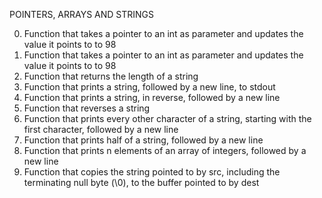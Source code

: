 POINTERS, ARRAYS AND STRINGS

0. Function that takes a pointer to an int as parameter and updates the value it points to to 98
1. Function that takes a pointer to an int as parameter and updates the value it points to to 98
2. Function that returns the length of a string
3. Function that prints a string, followed by a new line, to stdout
4. Function that prints a string, in reverse, followed by a new line
5. Function that reverses a string
6. Function that prints every other character of a string, starting with the first character, followed by a new line
7. Function that prints half of a string, followed by a new line
8. Function that prints n elements of an array of integers, followed by a new line
9. Function that copies the string pointed to by src, including the terminating null byte (\0), to the buffer pointed to by dest
